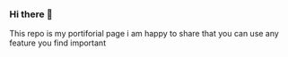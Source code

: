 ### Hi there 👋
This repo is my portiforial page i am happy to share that you can use any feature you find important
<!--

Here are some ideas to get you started:

- 🔭 I’m currently working on a full stake website with
- 🔭 Fire base or mongo db
- 🔭 Node js
- 🔭 React
- 🔭 Html and Css

- 🌱 I’m currently learning python and nextjs
- 💬 Ask me about any thing you find complicated
- 📫 How to reach me: my phone and watsap is (+250780375551) and email (ishimweemile51@gmail.com)
- 😄 Pronouns: Mister
-->
